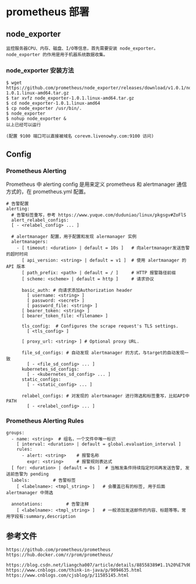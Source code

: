 # prometheus 部署

## node_exporter
    
    监控服务器CPU、内存、磁盘、I/O等信息，首先需要安装 node_exporter。
    node_exporter 的作用是用于机器系统数据收集。
    
### node_exporter 安装方法

    $ wget https://github.com/prometheus/node_exporter/releases/download/v1.0.1/node_exporter-1.0.1.linux-amd64.tar.gz
    $ tar xvfz node_exporter-1.0.1.linux-amd64.tar.gz
    $ cd node_exporter-1.0.1.linux-amd64
    $ cp node_exporter /usr/bin/.
    $ node_exporter
    $ nohup node_exporter &
    以上已经可以运行
    
    (配置 9100 端口可以直接被域名 corevm.livenowhy.com:9100 访问)
    

## Config

### Prometheus Alerting 

  Prometheus 中 alerting config 是用来定义 prometheus 和 alertmanager 通信方式的，在 prometheus.yml 配置。
    
    # 告警配置
    alerting:
      # 告警标签重写，参考 https://www.yuque.com/duduniao/linux/pkgsgv#ZoFlS
      alert_relabel_configs:
      [ - <relabel_config> ... ]
      
      # alertmanager 配置，用于配置和发现 alermanager 实例
      alertmanagers:
        - [ timeout: <duration> | default = 10s ]   # 向alertmanager发送告警的超时时间
          [ api_version: <string> | default = v1 ]  # 使用 alertmanager 的 API 版本
          [ path_prefix: <path> | default = / ]     # HTTP 报警路径前缀
          [ scheme: <scheme> | default = http ]     # 请求协议
        
          basic_auth: # 向请求添加Authorization header
            [ username: <string> ]
            [ password: <secret> ]
            [ password_file: <string> ]
          [ bearer_token: <string> ]
          [ bearer_token_file: <filename> ]
            
          tls_config:  # Configures the scrape request's TLS settings.
            [ <tls_config> ]
          
          [ proxy_url: <string> ] # Optional proxy URL.
    
          file_sd_configs: # 自动发现 alertmanager 的方式，与target的自动发现一致
            [ - <file_sd_config> ... ]
          kubernetes_sd_configs:
            [ - <kubernetes_sd_config> ... ]
          static_configs:
            [ - <static_config> ... ]
            
          relabel_configs: # 对发现的 alertmanager 进行筛选和标签重写，比如API中PATH
            [ - <relabel_config> ... ]

### Prometheus Alerting Rules

    groups:
      - name: <string>  # 组名，一个文件中唯一标识
        [ interval: <duration> | default = global.evaluation_interval ]
        rules:
          - alert: <string>    # 报警名称
            expr: <string>     # 报警规则表达式
      [ for: <duration> | default = 0s ]  # 当触发条件持续指定时间再发送告警, 发送前告警为 pending
      labels:         # 告警标签
        [ <labelname>: <tmpl_string> ]   # 会覆盖已有的标签, 用于后面 alertmanager 中筛选
        
      annotations:         # 告警注释
        [ <labelname>: <tmpl_string> ]   # 一般添加发送邮件的内容、标题等等。常用字段有:summary,description
    


## 参考文件

    https://github.com/prometheus/prometheus
    https://hub.docker.com/r/prom/prometheus/
    
    https://blog.csdn.net/liangcha007/article/details/88558389#1.1%20%E7%9B%B4%E6%8E%A5%E4%BD%BF%E7%94%A8metrics%E7%9A%84name%E8%BF%9B%E8%A1%8C%E6%9F%A5%E8%AF%A2
    https://www.cnblogs.com/think-in-java/p/9094635.html
    https://www.cnblogs.com/cjsblog/p/11585145.html
    
